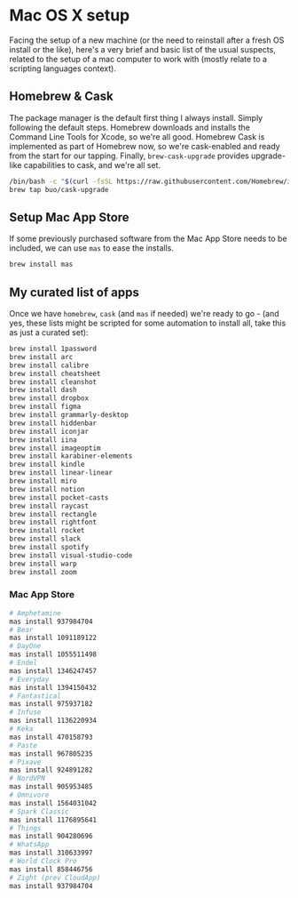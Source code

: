 # Mac OS X setup

Facing the setup of a new machine (or the need to reinstall after a fresh OS install or the like), here's a very brief and basic list of the usual suspects, related to the setup of a mac computer to work with (mostly relate to a scripting languages context).

## Homebrew & Cask

The package manager is the default first thing I always install. Simply following the default steps. Homebrew downloads and installs the Command Line Tools for Xcode, so we're all good. Homebrew Cask is implemented as part of Homebrew now, so we're cask-enabled and ready from the start for our tapping. Finally, `brew-cask-upgrade` provides upgrade-like capabilities to cask, and we're all set.

```bash
/bin/bash -c "$(curl -fsSL https://raw.githubusercontent.com/Homebrew/install/HEAD/install.sh)"
brew tap buo/cask-upgrade
```

## Setup Mac App Store

If some previously purchased software from the Mac App Store needs to be included, we can use `mas` to ease the installs.

```bash
brew install mas
```

## My curated list of apps

Once we have `homebrew`, `cask` (and `mas` if needed) we're ready to go - (and yes, these lists might be scripted for some automation to install all, take this as just a curated set):

```bash
brew install 1password
brew install arc
brew install calibre
brew install cheatsheet
brew install cleanshot
brew install dash
brew install dropbox
brew install figma
brew install grammarly-desktop
brew install hiddenbar
brew install iconjar
brew install iina
brew install imageoptim
brew install karabiner-elements
brew install kindle
brew install linear-linear
brew install miro
brew install notion
brew install pocket-casts
brew install raycast
brew install rectangle
brew install rightfont
brew install rocket
brew install slack
brew install spotify
brew install visual-studio-code
brew install warp
brew install zoom
```

### Mac App Store

```bash
# Amphetamine
mas install 937984704
# Bear
mas install 1091189122
# DayOne
mas install 1055511498
# Endel
mas install 1346247457
# Everyday
mas install 1394150432
# Fantastical
mas install 975937182
# Infuse
mas install 1136220934
# Keka
mas install 470158793
# Paste
mas install 967805235
# Pixave
mas install 924891282
# NordVPN
mas install 905953485
# Omnivore
mas install 1564031042
# Spark Classic
mas install 1176895641
# Things
mas install 904280696
# WhatsApp
mas install 310633997
# World Clock Pro
mas install 858446756
# Zight (prev CloudApp)
mas install 937984704
```
